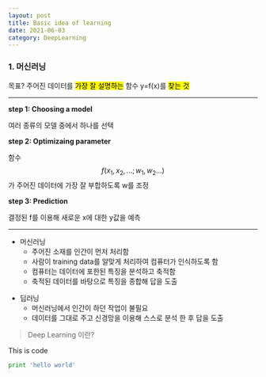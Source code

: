 ```yaml
---
layout: post
title: Basic idea of learning
date: 2021-06-03
category: DeepLearning
---
```


### 1. 머신러닝


목표? 주어진 데이터를 <mark>가장 잘 설명하는</mark> 함수 y=f(x)를 <mark>찾는 것</mark>

---

**step 1: Choosing a model**

여러 종류의 모델 중에서 하나를 선택

**step 2: Optimizaing parameter**

함수 $$f(x_1,x_2,...; w_1,w_2...)$$가 주어진 데이터에 가장 잘 부합하도록 w를 조정

**step 3: Prediction**

결정된 f를 이용해 새로운 x에 대한 y값을 예측

---




* 머신러닝
  - 주어진 소재를 인간이 먼저 처리함
  - 사람이 training data를 알맞게 처리하여 컴퓨터가 인식하도록 함
  - 컴퓨터는 데이터에 포한된 특징을 분석하고 축적함
  - 축적된 데이터를 바탕으로 특징을 종합해 답을 도출


+ 딥러닝
  - 머신러닝에서 인간이 하던 작업이 불필요
  - 데이터를 그대로 주고 신경망을 이용해 스스로 분석 한 후 답을 도출


> Deep Learning 이란?

This is code
```python
print 'hello world'
```
